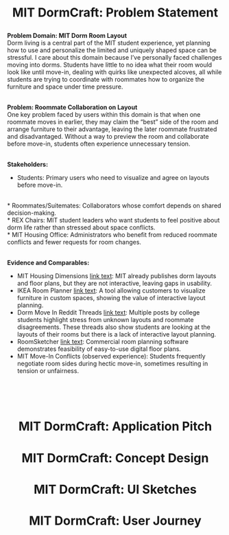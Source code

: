 # <p align="center">MIT DormCraft: Problem Statement</p>

**Problem Domain: MIT Dorm Room Layout**
<br>
Dorm living is a central part of the MIT student experience, yet planning how to use and personalize the limited and uniquely shaped space can be stressful. I care about this domain because I’ve personally faced challenges moving into dorms. Students have little to no idea what their room would look like until move-in, dealing with quirks like unexpected alcoves, all while students are trying to coordinate with roommates how to organize the furniture and space under time pressure.
<br>
<br>

**Problem: Roommate Collaboration on Layout**
<br>
One key problem faced by users within this domain is that when one roommate moves in earlier, they may claim the “best” side of the room and arrange furniture to their advantage, leaving the later roommate frustrated and disadvantaged. Without a way to preview the room and collaborate before move-in, students often experience unnecessary tension.
<br>
<br>

**Stakeholders:**
<br>
* Students: Primary users who need to visualize and agree on layouts before move-in.
<br>
* Roommates/Suitemates: Collaborators whose comfort depends on shared decision-making.
<br>
* REX Chairs: MIT student leaders who want students to feel positive about dorm life rather than stressed about space conflicts.
<br>
* MIT Housing Office: Administrators who benefit from reduced roommate conflicts and fewer requests for room changes.
<br>
<br>

**Evidence and Comparables:**
<br>
* MIT Housing Dimensions [link text](https://mitguidetoresidences.mit.edu/residences): MIT already publishes dorm layouts and floor plans, but they are not interactive, leaving gaps in usability.
* IKEA Room Planner [link text](https://www.ikea.com/us/en/home-design/room-builder/): A tool allowing customers to visualize furniture in custom spaces, showing the value of interactive layout planning.
* Dorm Move In Reddit Threads [link text](https://www.reddit.com/r/college/comments/6m5mfd/dorm_layout_thread/): Multiple posts by college students highlight stress from unknown layouts and roommate disagreements. These threads also show students are looking at the layouts of their rooms but there is a lack of interactive layout planning.
* RoomSketcher [link text](https://www.roomsketcher.com/): Commercial room planning software demonstrates feasibility of easy-to-use digital floor plans.
* MIT Move-In Conflicts (observed experience): Students frequently negotiate room sides during hectic move-in, sometimes resulting in tension or unfairness.
<br>
<br>
<br>

# <p align="center">MIT DormCraft: Application Pitch</p>

# <p align="center">MIT DormCraft: Concept Design</p>

# <p align="center">MIT DormCraft: UI Sketches</p>

# <p align="center">MIT DormCraft: User Journey</p>




